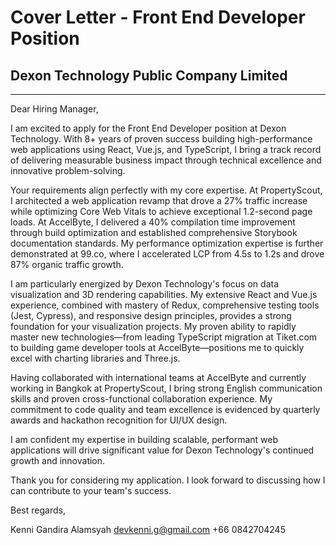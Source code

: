 # Cover Letter - Front End Developer Position
## Dexon Technology Public Company Limited

---

Dear Hiring Manager,

I am excited to apply for the Front End Developer position at Dexon Technology. With 8+ years of proven success building high-performance web applications using React, Vue.js, and TypeScript, I bring a track record of delivering measurable business impact through technical excellence and innovative problem-solving.

Your requirements align perfectly with my core expertise. At PropertyScout, I architected a web application revamp that drove a 27% traffic increase while optimizing Core Web Vitals to achieve exceptional 1.2-second page loads. At AccelByte, I delivered a 40% compilation time improvement through build optimization and established comprehensive Storybook documentation standards. My performance optimization expertise is further demonstrated at 99.co, where I accelerated LCP from 4.5s to 1.2s and drove 87% organic traffic growth.

I am particularly energized by Dexon Technology's focus on data visualization and 3D rendering capabilities. My extensive React and Vue.js experience, combined with mastery of Redux, comprehensive testing tools (Jest, Cypress), and responsive design principles, provides a strong foundation for your visualization projects. My proven ability to rapidly master new technologies—from leading TypeScript migration at Tiket.com to building game developer tools at AccelByte—positions me to quickly excel with charting libraries and Three.js.

Having collaborated with international teams at AccelByte and currently working in Bangkok at PropertyScout, I bring strong English communication skills and proven cross-functional collaboration experience. My commitment to code quality and team excellence is evidenced by quarterly awards and hackathon recognition for UI/UX design.

I am confident my expertise in building scalable, performant web applications will drive significant value for Dexon Technology's continued growth and innovation.

Thank you for considering my application. I look forward to discussing how I can contribute to your team's success.

Best regards,

Kenni Gandira Alamsyah
devkenni.g@gmail.com
+66 0842704245
